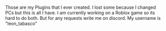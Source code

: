Those are my Plugins that I ever created. I lost some because I changed PCs but this is all I have. I am currently working on a Roblox game so its hard to do both. But for any requests write me on discord. My username is "leon_tabasco"
